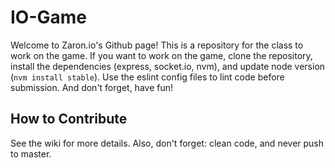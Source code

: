 # IO-Game

Welcome to Zaron.io's Github page! This is a repository for the class to work on the game. If you want to work on the game, clone the repository, install the dependencies (express, socket.io, nvm), and update node version (`nvm install stable`). Use the eslint config files to lint code before submission. And don't forget, have fun!

## How to Contribute ##
See the wiki for more details. Also, don't forget: clean code, and never push to master.